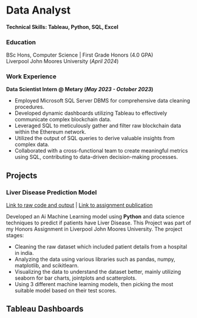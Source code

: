# Data Analyst

#### Technical Skills: Tableau, Python, SQL, Excel

### Education
BSc Hons, Computer Science | First Grade Honors (4.0 GPA) <br>
Liverpool John Moores University (_April 2024_)

### Work Experience
**Data Scientist Intern @ Metary (_May 2023 - October 2023_)**
-	Employed Microsoft SQL Server DBMS for comprehensive data cleaning procedures.
-	Developed dynamic dashboards utilizing Tableau to effectively communicate complex blockchain data.
-	Leveraged SQL to meticulously gather and filter raw blockchain data within the Ethereum network.
-	Utilized the output of SQL queries to derive valuable insights from complex data.
-	Collaborated with a cross-functional team to create meaningful metrics using SQL, contributing to data-driven decision-making processes.

## Projects
### Liver Disease Prediction Model
[Link to raw code and output](https://colab.research.google.com/drive/1sZp8bb4TNp-IHr0HyLazW3MW1n4ORkoR?usp=sharing) |
[Link to assignment publication](https://drive.google.com/file/d/1ryL-yc9SyMxnV-WhVMAqTIo9ipf6qRzG/view?usp=sharing)

Developed an Ai Machine Learning model using **Python** and data science techniques to predict if patients have Liver Disease. This Project was part of my Honors Assignment in Liverpool John Moores University. The project stages:
- Cleaning the raw dataset which included patient details from a hospital in india.
- Analyzing the data using various libraries such as pandas, numpy, matplotlib, and scikitlearn.
- Visualizing the data to understand the dataset better, mainly utilizing seaborn for bar charts, jointplots and scatterplots.
- Using 3 different machine learning models, then picking the most suitable model based on their test scores.

## Tableau Dashboards

